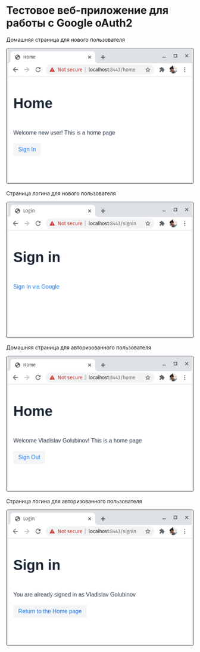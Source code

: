 # Тестовое веб-приложение для работы с Google oAuth2

Домашняя страница для нового пользователя

![img.png](etc/home_anonymous.png)

Страница логина для нового пользователя

![img.png](etc/login_anonymous.png)

Домашняя страница для авторизованного пользователя

![img.png](etc/home_logged.png)

Страница логина для авторизованного пользователя

![img.png](etc/login_logged.png)

